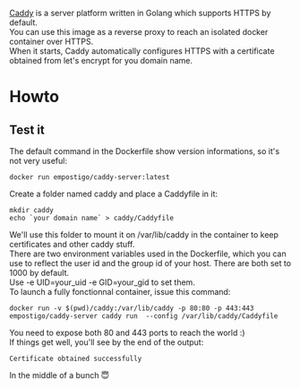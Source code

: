 [Caddy](https://caddyserver.com/docs/) is a server platform written in Golang which supports HTTPS by default.   
You can use this image as a reverse proxy to reach  an isolated docker container over HTTPS.   
When it starts, Caddy automatically configures HTTPS with a certificate obtained from let's encrypt for you domain name.

# Howto  
## Test it
The default command in the Dockerfile show version informations, so it's not very useful: 
```
docker run empostigo/caddy-server:latest
```

Create a folder named caddy and place a Caddyfile in it: 
```
mkdir caddy
echo `your domain name` > caddy/Caddyfile
```    
We'll use this folder to mount it on /var/lib/caddy in the container to keep certificates and other caddy stuff.  
There are two environment variables used in the Dockerfile, which you can use to reflect the user id and the group id of your host. There are both set to 1000 by default.  
Use -e UID=your_uid -e  GID=your_gid to set them.  
To launch a fully fonctionnal container, issue this command:  
```
docker run -v $(pwd)/caddy:/var/lib/caddy -p 80:80 -p 443:443 empostigo/caddy-server caddy run  --config /var/lib/caddy/Caddyfile
```
You need to expose both 80 and 443 ports to reach the world :)  
If things get well, you'll see by the end of the output:  
```
Certificate obtained successfully
```
In the middle of a bunch 😇
